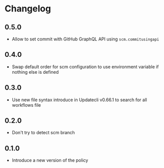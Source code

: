 # Changelog

## 0.5.0

* Allow to set commit with GitHub GraphQL API using `scm.commitusingapi`

## 0.4.0

* Swap default order for scm configuration to use environment variable if nothing else is defined

## 0.3.0

* Use new file syntax introduce in Updatecli v0.66.1 to search for all workflows file

## 0.2.0

* Don't try to detect scm branch

## 0.1.0

* Introduce a new version of the policy

